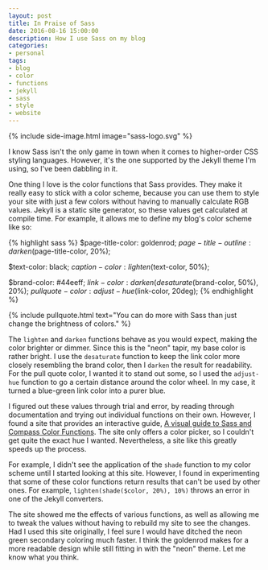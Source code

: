 ```yaml
---
layout: post
title: In Praise of Sass
date: 2016-08-16 15:00:00
description: How I use Sass on my blog
categories:
- personal
tags:
- blog
- color
- functions
- jekyll
- sass
- style
- website
---
```


{% include side-image.html image="sass-logo.svg" %}

I know Sass isn't the only game in town when it comes to higher-order CSS
styling languages. However, it's the one supported by the Jekyll theme I'm
using, so I've been dabbling in it.

One thing I love is the color functions that Sass provides. They make it really
easy to stick with a color scheme, because you can use them to style your site
with just a few colors without having to manually calculate RGB values. Jekyll
is a static site generator, so these values get calculated at compile time. For
example, it allows me to define my blog's color scheme like so:

{% highlight sass %}
$page-title-color: goldenrod;
$page-title-outline: darken($page-title-color, 20%);

$text-color: black;
$caption-color: lighten($text-color, 50%);

$brand-color: #44eeff;
$link-color: darken(desaturate($brand-color, 50%), 20%);
$pullquote-color: adjust-hue($link-color, 20deg);
{% endhighlight %}

{% include pullquote.html text="You can do more with Sass than just
change the brightness of colors." %}

The `lighten` and `darken` functions behave as you would expect, making the
color brighter or dimmer. Since this is the "neon" tapir, my base color is
rather bright. I use the `desaturate` function to keep the link color
more closely resembling the brand color, then I `darken` the result for
readability. For the pull quote color, I wanted it to stand out some, so
I used the `adjust-hue` function to go a certain distance around the color
wheel. In my case, it turned a blue-green link color into a purer blue.

I figured out these values through trial and error, by reading through
documentation and trying out individual functions on their own. However, I found
a site that provides an interactive guide, [A visual guide to Sass and Compass
Color Functions](http://jackiebalzer.com/color). The site only offers a color
picker, so I couldn't get quite the exact hue I wanted. Nevertheless, a site
like this greatly speeds up the process.

For example, I didn't see the application of the `shade` function to my color
scheme until I started looking at this site. However, I found in experimenting
that some of these color functions return results that can't be used by other
ones. For example, `lighten(shade($color, 20%), 10%)` throws an error in one of
the Jekyll converters.

The site showed me the effects of various functions, as well as allowing me to
tweak the values without having to rebuild my site to see the changes. Had I
used this site originally, I feel sure I would have ditched the neon green
secondary coloring much faster. I think the goldenrod makes for a more readable
design while still fitting in with the "neon" theme. Let me know what you think.
